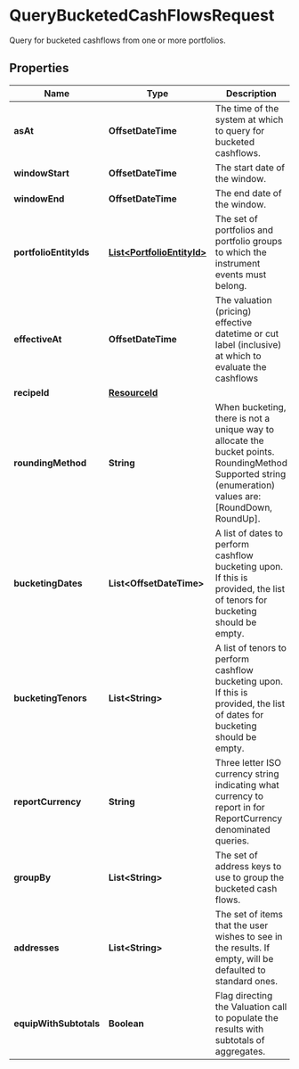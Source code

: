 

# QueryBucketedCashFlowsRequest

Query for bucketed cashflows from one or more portfolios.

## Properties

Name | Type | Description | Notes
------------ | ------------- | ------------- | -------------
**asAt** | **OffsetDateTime** | The time of the system at which to query for bucketed cashflows. |  [optional]
**windowStart** | **OffsetDateTime** | The start date of the window. | 
**windowEnd** | **OffsetDateTime** | The end date of the window. | 
**portfolioEntityIds** | [**List&lt;PortfolioEntityId&gt;**](PortfolioEntityId.md) | The set of portfolios and portfolio groups to which the instrument events must belong. | 
**effectiveAt** | **OffsetDateTime** | The valuation (pricing) effective datetime or cut label (inclusive) at which to evaluate the cashflows | 
**recipeId** | [**ResourceId**](ResourceId.md) |  | 
**roundingMethod** | **String** | When bucketing, there is not a unique way to allocate the bucket points. RoundingMethod Supported string (enumeration) values are: [RoundDown, RoundUp]. | 
**bucketingDates** | **List&lt;OffsetDateTime&gt;** | A list of dates to perform cashflow bucketing upon. If this is provided, the list of tenors for bucketing should be empty. |  [optional]
**bucketingTenors** | **List&lt;String&gt;** | A list of tenors to perform cashflow bucketing upon. If this is provided, the list of dates for bucketing should be empty. |  [optional]
**reportCurrency** | **String** | Three letter ISO currency string indicating what currency to report in for ReportCurrency denominated queries. | 
**groupBy** | **List&lt;String&gt;** | The set of address keys to use to group the bucketed cash flows. |  [optional]
**addresses** | **List&lt;String&gt;** | The set of items that the user wishes to see in the results. If empty, will be defaulted to standard ones. |  [optional]
**equipWithSubtotals** | **Boolean** | Flag directing the Valuation call to populate the results with subtotals of aggregates. |  [optional]



